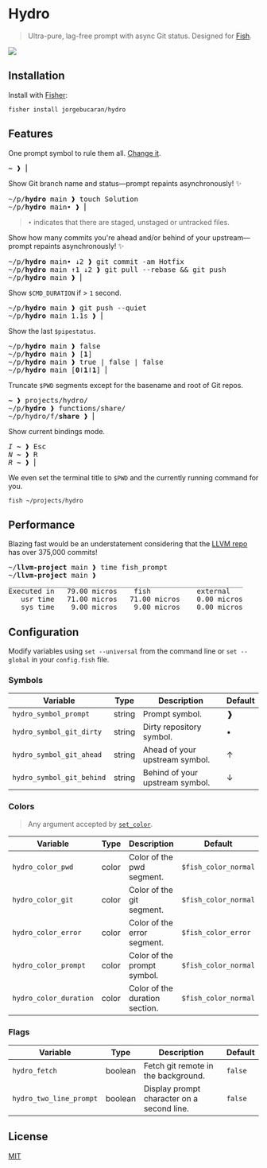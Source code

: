 # Hydro

> Ultra-pure, lag-free prompt with async Git status. Designed for [Fish](https://fishshell.com).

[![](https://user-images.githubusercontent.com/56996/103166797-f807ee00-4868-11eb-9818-c661584274c8.gif)](#hydro)

## Installation

Install with [Fisher](https://github.com/jorgebucaran/fisher):

```console
fisher install jorgebucaran/hydro
```

## Features

One prompt symbol to rule them all. [Change it](#configuration).

<pre>
<b>~</b> ❱ ⎢
</pre>

Show Git branch name and status—prompt repaints asynchronously! ✨

<pre>
~/p/<b>hydro</b> main ❱ touch Solution
~/p/<b>hydro</b> main• ❱ ⎢
</pre>

> `•` indicates that there are staged, unstaged or untracked files.

Show how many commits you're ahead and/or behind of your upstream—prompt repaints asynchronously! ✨

<pre>
~/p/<b>hydro</b> main• ↓2 ❱ git commit -am Hotfix
~/p/<b>hydro</b> main ↑1 ↓2 ❱ git pull --rebase && git push
~/p/<b>hydro</b> main ❱ ⎢
</pre>

Show `$CMD_DURATION` if > `1` second.

<pre>
~/p/<b>hydro</b> main ❱ git push --quiet
~/p/<b>hydro</b> main 1.1s ❱ ⎢
</pre>

Show the last `$pipestatus`.

<pre>
~/p/<b>hydro</b> main ❱ false
~/p/<b>hydro</b> main ❱ [<b>1</b>]
~/p/<b>hydro</b> main ❱ true | false | false
~/p/<b>hydro</b> main [<b>0</b>ǀ<b>1</b>ǀ<b>1</b>] ⎢
</pre>

Truncate `$PWD` segments except for the basename and root of Git repos.

<pre>
<b>~</b> ❱ projects/hydro/
~/p/<b>hydro</b> ❱ functions/share/
~/p/hydro/f/<b>share</b> ❱ ⎢
</pre>

Show current bindings mode.

<pre>
<i>I</i> <b>~</b> ❱ <kbd>Esc</kbd>
<i>N</i> <b>~</b> ❱ <kbd>R</kbd>
<i>R</i> <b>~</b> ❱ ⎢
</pre>

We even set the terminal title to `$PWD` and the currently running command for you.

```
fish ~/projects/hydro
```

## Performance

Blazing fast would be an understatement considering that the [LLVM repo](https://github.com/llvm/llvm-project) has over 375,000 commits!

<pre>
~/<b>llvm-project</b> main ❱ time fish_prompt
~/<b>llvm-project</b> main ❱
________________________________________________________
Executed in   79.00 micros    fish           external
   usr time   71.00 micros   71.00 micros    0.00 micros
   sys time    9.00 micros    9.00 micros    0.00 micros
</pre>

## Configuration

Modify variables using `set --universal` from the command line or `set --global` in your `config.fish` file.

### Symbols

| Variable                  | Type   | Description                     | Default |
| ------------------------- | ------ | ------------------------------- | ------- |
| `hydro_symbol_prompt`     | string | Prompt symbol.                  | ❱       |
| `hydro_symbol_git_dirty`  | string | Dirty repository symbol.        | •       |
| `hydro_symbol_git_ahead`  | string | Ahead of your upstream symbol.  | ↑       |
| `hydro_symbol_git_behind` | string | Behind of your upstream symbol. | ↓       |

### Colors

> Any argument accepted by [`set_color`](https://fishshell.com/docs/current/cmds/set_color.html).

| Variable               | Type  | Description                    | Default              |
| ---------------------- | ----- | ------------------------------ | -------------------- |
| `hydro_color_pwd`      | color | Color of the pwd segment.      | `$fish_color_normal` |
| `hydro_color_git`      | color | Color of the git segment.      | `$fish_color_normal` |
| `hydro_color_error`    | color | Color of the error segment.    | `$fish_color_error`  |
| `hydro_color_prompt`   | color | Color of the prompt symbol.    | `$fish_color_normal` |
| `hydro_color_duration` | color | Color of the duration section. | `$fish_color_normal` |

### Flags

| Variable                | Type    | Description                                | Default |
| ----------------------- | ------- | ------------------------------------------ | ------- |
| `hydro_fetch`           | boolean | Fetch git remote in the background.        | `false` |
| `hydro_two_line_prompt` | boolean | Display prompt character on a second line. | `false` |

## License

[MIT](LICENSE.md)
